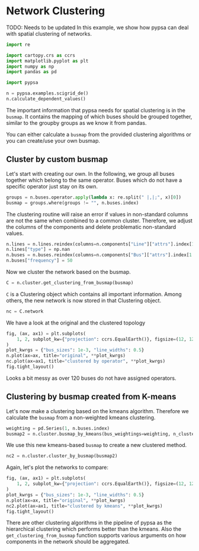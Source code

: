 # Network Clustering 

TODO: Needs to be updated
In this example, we show how pypsa can deal with spatial clustering of networks. 

```python
import re

import cartopy.crs as ccrs
import matplotlib.pyplot as plt
import numpy as np
import pandas as pd

import pypsa
```

```python
n = pypsa.examples.scigrid_de()
n.calculate_dependent_values()
```

The important information that pypsa needs for spatial clustering is in the `busmap`. It contains the mapping of which buses should be grouped together, similar to the groupby groups as we know it from pandas.

You can either calculate a `busmap` from the provided clustering algorithms or you can create/use your own busmap.

## Cluster by custom busmap

Let's start with creating our own. 
In the following, we group all buses together which belong to the same operator. Buses which do not have a specific operator just stay on its own.

```python
groups = n.buses.operator.apply(lambda x: re.split(" |,|;", x)[0])
busmap = groups.where(groups != "", n.buses.index)
```

The clustering routine will raise an error if values in non-standard columns are not the same when combined to a common cluster. Therefore, we adjust the columns of the components and delete problematic non-standard values. 

```python
n.lines = n.lines.reindex(columns=n.components["Line"]["attrs"].index[1:])
n.lines["type"] = np.nan
n.buses = n.buses.reindex(columns=n.components["Bus"]["attrs"].index[1:])
n.buses["frequency"] = 50
```

Now we cluster the network based on the busmap.

```python
C = n.cluster.get_clustering_from_busmap(busmap)
```

`C` is a Clustering object which contains all important information.
Among others, the new network is now stored in that Clustering object.

```python
nc = C.network
```

We have a look at the original and the clustered topology

```python
fig, (ax, ax1) = plt.subplots(
    1, 2, subplot_kw={"projection": ccrs.EqualEarth()}, figsize=(12, 12)
)
plot_kwrgs = {"bus_sizes": 1e-3, "line_widths": 0.5}
n.plot(ax=ax, title="original", **plot_kwrgs)
nc.plot(ax=ax1, title="clustered by operator", **plot_kwrgs)
fig.tight_layout()
```

Looks a bit messy as over 120 buses do not have assigned operators.

## Clustering by busmap created from K-means

Let's now make a clustering based on the kmeans algorithm.
Therefore we calculate the `busmap` from a non-weighted kmeans clustering.

```python
weighting = pd.Series(1, n.buses.index)
busmap2 = n.cluster.busmap_by_kmeans(bus_weightings=weighting, n_clusters=50)
```

We use this new kmeans-based `busmap` to create a new clustered method.

```python
nc2 = n.cluster.cluster_by_busmap(busmap2)
```

Again, let's plot the networks to compare:

```python
fig, (ax, ax1) = plt.subplots(
    1, 2, subplot_kw={"projection": ccrs.EqualEarth()}, figsize=(12, 12)
)
plot_kwrgs = {"bus_sizes": 1e-3, "line_widths": 0.5}
n.plot(ax=ax, title="original", **plot_kwrgs)
nc2.plot(ax=ax1, title="clustered by kmeans", **plot_kwrgs)
fig.tight_layout()
```

There are other clustering algorithms in the pipeline of pypsa as the hierarchical
clustering which performs better than the kmeans. Also the `get_clustering_from_busmap` function supports various arguments on how components in the network should be aggregated. 